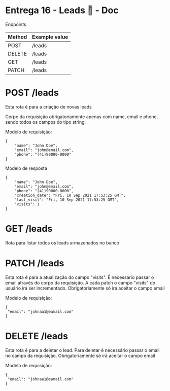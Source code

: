# Entrega 16 - Leads 🍏 - Doc  
Endpoints

Method   | Example value
--------- | ------
POST | /leads
DELETE | /leads
GET |  /leads
PATCH| /leads



# POST /leads 
<p>Esta rota é para a criação de novas leads</p>
<p>Corpo da requisição obrigatoriamente apenas com name, email e phone, sendo todos os campos do tipo string.</p>
Modelo de requisição:

```
{
    "name": "John Doe",
    "email": "john@email.com",
    "phone": "(41)90000-0000"
}
``` 

Modelo de resposta

```
{
    "name": "John Doe",
    "email": "john@email.com",
    "phone": "(41)90000-0000",
    "creation_date": "Fri, 10 Sep 2021 17:53:25 GMT",
    "last_visit": "Fri, 10 Sep 2021 17:53:25 GMT",
    "visits": 1
}
``` 


# GET /leads
<p>Rota para listar todos os leads armazenados no banco</p>


# PATCH /leads
<p>
    Esta rota é para a atualização do campo "visits". É necessário passar o email através do corpo da requisição. A cada patch o campo "visits" do usuário irá ser incrementado. Obrigatoriamente só irá aceitar o campo email
</p>
Modelo de requisição:

```
{
 "email": "johnaa1@eamail.com"
}
```


# DELETE /leads
<p>
   Esta rota é para a deletar o lead. Para deletar é necessário passar o email no campo da requisição. Obrigatoriamente só irá aceitar o campo email
</p>
Modelo de requisição:

```
{
 "email": "johnaa1@eamail.com"
}
```
